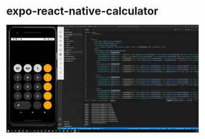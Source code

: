 # expo-react-native-calculator

<center style="align-items:center"> <img src="https://github.com/yusufayhan0/expo-react-native-calculator/blob/main/gfff.gif" /></center> 
